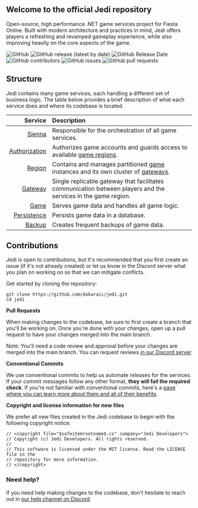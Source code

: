 ## Welcome to the official Jedi repository
Open-source, high performance .NET game services project for Fiesta Online. Built with modern architecture and practices in mind, Jedi offers players a refreshing and revamped gameplay experience, while also improving heavily on the core aspects of the game.

![GitHub](https://img.shields.io/github/license/dakaraic/jedi?style=flat-square)
![GitHub release (latest by date)](https://img.shields.io/github/v/release/dakaraic/jedi?style=flat-square)
![GitHub Release Date](https://img.shields.io/github/release-date/dakaraic/jedi?style=flat-square)
![GitHub contributors](https://img.shields.io/github/contributors/dakaraic/jedi?style=flat-square)
![GitHub issues](https://img.shields.io/github/issues/dakaraic/jedi?style=flat-square)
![GitHub pull requests](https://img.shields.io/github/issues-pr/dakaraic/jedi?style=flat-square)

## Structure
Jedi contains many game services, each handling a different set of business logic. The table below provides a brief description of what each service does and where its codebase is located.

| Service | Description |
| ---: | :--- |
| [Sienna](https://github.com/dakaraic/jedi/tree/main/src/Sienna) | Responsible for the orchestration of all game services. |
| [Authorization](https://github.com/dakaraic/jedi/tree/main/src/Authorization) | Authorizes game accounts and guards access to available [game regions](https://github.com/dakaraic/jedi/tree/main/src/Region). |
| [Region](https://github.com/dakaraic/jedi/tree/main/src/Region) | Contains and manages partitioned [game](https://github.com/dakaraic/jedi/tree/main/src/Game) instances and its own cluster of [gateways](https://github.com/dakaraic/jedi/tree/main/src/Gateway). |
| [Gateway](https://github.com/dakaraic/jedi/tree/main/src/Gateway) | Single replicable gateway that facilitates communication between players and the services in the game region. |
| [Game](https://github.com/dakaraic/jedi/tree/main/src/Game) | Serves game data and handles all game logic. |
| [Persistence](https://github.com/dakaraic/jedi/tree/main/src/Persistence) | Persists game data in a database. |
| [Backup](https://github.com/dakaraic/jedi/tree/main/src/Backup) | Creates frequent backups of game data. |

## Contributions
Jedi is open to contributions, but it's recommended that you first create an issue (if it's not already created) or let us know in the Discord server what you plan on working on so that we can mitigate conflicts.

Get started by cloning the repository:
```
git clone https://github.com/dakaraic/jedi.git
cd jedi
```
  
**Pull Requests**  

When making changes to the codebase, be sure to first create a branch that you'll be working on. Once you're done with your changes, open up a pull request to have your changes merged into the main branch.

Note: You'll need a code review and approval before your changes are merged into the main branch. You can request reviews [in our Discord server](https://discordapp.com/channels/966409323817361520/966435732380086302) 
  
  
**Conventional Commits**  

We use conventional commits to help us automate releases for the services. If your commit messages follow any other format, **they will fail the required check**. If you're not familiar with conventional commits, here's a [page where you can learn more about them and all of their benefits](https://www.conventionalcommits.org/en/v1.0.0/).

**Copyright and license information for new files**  

We prefer all new files created in the Jedi codebase to begin with the following copyright notice:
```
// <copyright file="$safeitemrootname$.cs" company="Jedi Developers">
// Copyright (c) Jedi Developers. All rights reserved.
//  
// This software is licensed under the MIT license. Read the LICENSE file in the 
// repository for more information.
// </copyright>
```

### Need help?
If you need help making changes to the codebase, don't hesitate to reach out in [our help channel on Discord](https://discord.com/channels/966409323817361520/966445867517227042).
